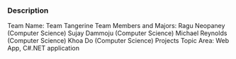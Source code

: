 ### Description
Team Name: Team Tangerine
Team Members and Majors: Ragu Neopaney (Computer Science)
                         Sujay Dammoju (Computer Science)
                         Michael Reynolds (Computer Science)
                         Khoa Do (Computer Science)
Projects Topic Area: Web App, C#.NET application